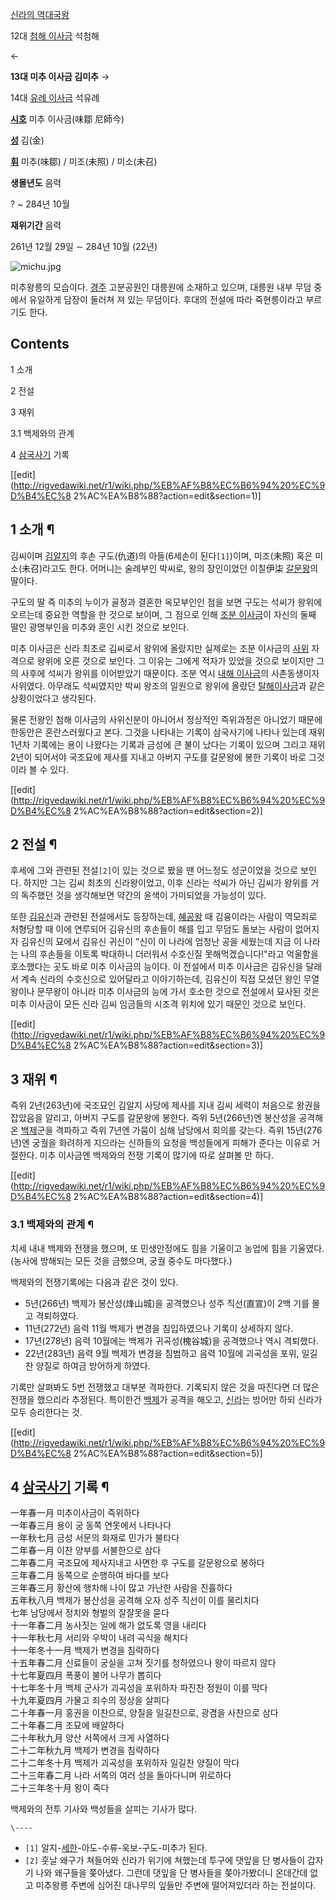 [신라의 역대국왕](%EC%8B%A0%EB%9D%BC/%EC%99%95%EC%82%AC.md)

12대 [첨해 이사금](%EC%B2%A8%ED%95%B4%20%EC%9D%B4%EC%82%AC%EA%B8%88.md) 석첨해

←

**13대 미추 이사금 김미추**
→

14대 [유례 이사금](%EC%9C%A0%EB%A1%80%20%EC%9D%B4%EC%82%AC%EA%B8%88.md) 석유례

  

**[시호](%EC%8B%9C%ED%98%B8.md)**
미추 이사금(味鄒 尼師今)

**[성](%EC%84%B1.md)**
김(金)

**[휘](%ED%9C%98.md)**
미추(味鄒) / 미조(未照) / 미소(未召)

**생몰년도**
음력

? ~ 284년 10월

**재위기간**
음력

261년 12월 29일 ∼ 284년 10월 (22년)

![michu.jpg](http://z3.enha.kr/http://rigvedawiki.net/r1/pds/michu.jpg)

  
미추왕릉의 모습이다. [경주](%EA%B2%BD%EC%A3%BC.md) 고분공원인 대릉원에 소재하고 있으며, 대릉원 내부 무덤 중에서
유일하게 담장이 둘러쳐 져 있는 무덤이다. 후대의 전설에 따라 죽현릉이라고 부르기도 한다.

## Contents

    

1 소개

2 전설

3 재위

    

3.1 백제와의 관계

4 [삼국사기](%EC%82%BC%EA%B5%AD%EC%82%AC%EA%B8%B0.md) 기록

[[edit](http://rigvedawiki.net/r1/wiki.php/%EB%AF%B8%EC%B6%94%20%EC%9D%B4%EC%8
2%AC%EA%B8%88?action=edit&section=1)]

## 1 소개 ¶

김씨이며 [김알지](%EA%B9%80%EC%95%8C%EC%A7%80.md)의 후손 구도(仇道)의 아들(6세손이 된다`[1]`)이며,
미조(未照) 혹은 미소(未召)라고도 한다. 어머니는 술례부인 박씨로, 왕의 장인이었던 이칠伊柒
[갈문왕](%EA%B0%88%EB%AC%B8%EC%99%95.md)의 딸이다.

  

구도의 딸 즉 미추의 누이가 골정과 결혼한 옥모부인인 점을 보면 구도는 석씨가 왕위에 오르는데 중요한 역할을 한 것으로 보이며, 그 점으로
인해 [조분 이사금](%EC%A1%B0%EB%B6%84%20%EC%9D%B4%EC%82%AC%EA%B8%88.md)이 자신의 둘째 딸인
광명부인을 미추와 혼인 시킨 것으로 보인다.

  

미추 이사금은 신라 최초로 김씨로서 왕위에 올랐지만 실제로는 조분 이사금의 [사위](%EC%82%AC%EC%9C%84.md) 자격으로
왕위에 오른 것으로 보인다. 그 이유는 그에게 적자가 있었을 것으로 보이지만 그의 사후에 석씨가 왕위를 이어받았기 때문이다. 조분 역시
[내해 이사금](%EB%82%B4%ED%95%B4%20%EC%9D%B4%EC%82%AC%EA%B8%88.md)의 사촌동생이자 사위였다.
아무래도 석씨였지만 박씨 왕조의 일원으로 왕위에 올랐던 [탈해이사금](%ED%83%88%ED%95%B4%20%EC%9D%B4%EC%82%AC%EA%B8%88.md)과 같은 상황이었다고 생각된다.

  

물론 전왕인 첨해 이사금의 사위신분이 아니어서 정상적인 즉위과정은 아니었기 때문에 한동안은 혼란스러웠다고 본다. 그것을 나타내는 기록이
삼국사기에 나타나 있는데 재위 1년차 기록에는 용이 나왔다는 기록과 금성에 큰 불이 났다는 기록이 있으며 그리고 재위 2년이 되어서야
국조묘에 제사를 지내고 아버지 구도를 갈문왕에 봉한 기록이 바로 그것이라 볼 수 있다.

[[edit](http://rigvedawiki.net/r1/wiki.php/%EB%AF%B8%EC%B6%94%20%EC%9D%B4%EC%8
2%AC%EA%B8%88?action=edit&section=2)]

## 2 전설 ¶

후세에 그와 관련된 전설`[2]`이 있는 것으로 봤을 땐 어느정도 성군이었을 것으로 보인다. 하지만 그는 김씨 최초의 신라왕이었고, 이후
신라는 석씨가 아닌 김씨가 왕위를 거의 독주했던 것을 생각해보면 약간의 윤색이 가미되었을 가능성이 있다.

  

또한 [김유신](%EA%B9%80%EC%9C%A0%EC%8B%A0.md)과 관련된 전설에서도 등장하는데,
[혜공왕](%ED%98%9C%EA%B3%B5%EC%99%95.md) 때 김융이라는 사람이 역모죄로 처형당할 때 이에 연루되어 김유신의
후손들이 해를 입고 무덤도 돌보는 사람이 없어지자 김유신의 묘에서 김유신 귀신이 "신이 이 나라에 엄청난 공을 세웠는데 지금 이 나라는 나의
후손들을 이토록 박대하니 더러워서 수호신질 못해먹겠습니다!"라고 억울함을 호소했다는 곳도 바로 미추 이사금의 능이다. 이 전설에서 미추
이사금은 김유신을 달래서 계속 신라의 수호신으로 있어달라고 이야기하는데, 김유신이 직접 모셨던 왕인 무열왕이나 문무왕이 아니라 미추 이사금의
능에 가서 호소한 것으로 전설에서 묘사된 것은 미추 이사금이 모든 신라 김씨 임금들의 시조격 위치에 있기 때문인 것으로 보인다.

[[edit](http://rigvedawiki.net/r1/wiki.php/%EB%AF%B8%EC%B6%94%20%EC%9D%B4%EC%8
2%AC%EA%B8%88?action=edit&section=3)]

## 3 재위 ¶

즉위 2년(263년)에 국조묘인 김알지 사당에 제사를 지내 김씨 세력이 처음으로 왕권을 잡았음을 알리고, 아버지 구도를 갈문왕에 봉한다.
즉위 5년(266년)엔 봉산성을 공격해온 [백제](%EB%B0%B1%EC%A0%9C.md)군을 격파하고 즉위 7년엔 가뭄이 심해
남당에서 회의를 갖는다. 즉위 15년(276년)엔 궁궐을 화려하게 지으라는 신하들의 요청을 백성들에게 피해가 준다는 이유로 거절한다. 미추
이사금엔 백제와의 전쟁 기록이 많기에 따로 살펴볼 만 하다.

[[edit](http://rigvedawiki.net/r1/wiki.php/%EB%AF%B8%EC%B6%94%20%EC%9D%B4%EC%8
2%AC%EA%B8%88?action=edit&section=4)]

### 3.1 백제와의 관계 ¶

치세 내내 백제와 전쟁을 했으며, 또 민생안정에도 힘을 기울이고 농업에 힘을 기울였다. (농사에 방해되는 모든 것을 금했으며, 궁궐 중수도
마다했다.)

  

백제와의 전쟁기록에는 다음과 같은 것이 있다.

  

  * 5년(266년) 백제가 봉산성(烽山城)을 공격했으나 성주 직선(直宣)이 2백 기를 몰고 격퇴하였다. 
  * 11년(272년) 음력 11월 백제가 변경을 침입하였으나 기록이 상세하지 않다.
  * 17년(278년) 음력 10월에는 백제가 귀곡성(槐谷城)을 공격했으나 역시 격퇴했다.
  * 22년(283년) 음력 9월 백제가 변경을 침범하고 음력 10월에 괴곡성을 포위, 일길찬 양질로 하여금 방어하게 하였다.  

기록만 살펴봐도 5번 전쟁했고 대부분 격파한다. 기록되지 않은 것을 따진다면 더 많은 전쟁을 했으리라 추정된다. 특이한건
[백제](%EB%B0%B1%EC%A0%9C.md)가 공격을 해오고, [신라](%EC%8B%A0%EB%9D%BC.md)는 방어만
하되 신라가 모두 승리한다는 것.

[[edit](http://rigvedawiki.net/r1/wiki.php/%EB%AF%B8%EC%B6%94%20%EC%9D%B4%EC%8
2%AC%EA%B8%88?action=edit&section=5)]

## 4 [삼국사기](%EC%82%BC%EA%B5%AD%EC%82%AC%EA%B8%B0.md) 기록 ¶

一年春一月 미추이사금이 즉위하다  
一年春三月 용이 궁 동쪽 연못에서 나타나다  
一年秋七月 금성 서문의 화재로 민가가 불타다  
二年春一月 이찬 양부를 서불한으로 삼다  
二年春二月 국조묘에 제사지내고 사면한 후 구도를 갈문왕으로 봉하다  
三年春二月 동쪽으로 순행하여 바다를 보다  
三年春三月 황산에 행차해 나이 많고 가난한 사람을 진휼하다  
五年秋八月 백제가 봉산성을 공격해 오자 성주 직선이 이를 물리치다  
七年 남당에서 정치와 형벌의 잘잘못을 묻다  
十一年春二月 농사짓는 일에 해가 없도록 영을 내리다  
十一年秋七月 서리와 우박이 내려 곡식을 해치다  
十一年冬十一月 백제가 변경을 침략하다  
十五年春二月 신료들이 궁실을 고쳐 짓기를 청하였으나 왕이 따르지 않다  
十七年夏四月 폭풍이 불어 나무가 뽑히다  
十七年冬十月 백제 군사가 괴곡성을 포위하자 파진찬 정원이 이를 막다  
十九年夏四月 가물고 죄수의 정상을 살피다  
二十年春一月 홍권을 이찬으로, 양질을 일길찬으로, 광겸을 사찬으로 삼다  
二十年春二月 조묘에 배알하다  
二十年秋九月 양산 서쪽에서 크게 사열하다  
二十二年秋九月 백제가 변경을 침략하다  
二十二年冬十月 백제가 괴곡성을 포위하자 일길찬 양질이 막다  
二十三年春二月 나라 서쪽의 여러 성을 돌아다니며 위로하다  
二十三年冬十月 왕이 죽다

  

백제와의 전투 기사와 백성들을 살피는 기사가 많다.

`\----`

  * `[1]` 알지-[세한](%EC%84%B1%ED%95%9C%EC%99%95.md)-아도-수류-욱보-구도-미추가 된다.
  * `[2]` 훗날 왜구가 쳐들어와 신라가 위기에 쳐했는데 투구에 댓잎을 단 병사들이 갑자기 나와 왜구들을 쫒아냈다. 그런데 댓잎을 단 병사들을 쫒아가봤더니 온데간데 없고 미추왕릉 주변에 심어진 대나무의 잎들만 주변에 떨어져있더라 하는 전설이다.


